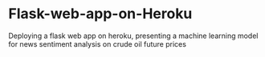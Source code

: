 # Flask-web-app-on-Heroku
Deploying a flask web app on heroku, presenting a machine learning model for news sentiment analysis on crude oil future prices
